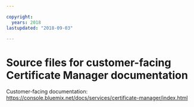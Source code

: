 ```yaml
---

copyright:
  years: 2018
lastupdated: "2018-09-03"

---
```



# Source files for customer-facing Certificate Manager documentation


Customer-facing documentation: https://console.bluemix.net/docs/services/certificate-manager/index.html


